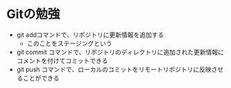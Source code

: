 # Gitの勉強
- git addコマンドで、リポジトリに更新情報を追加する
    - このことをステージングという
- git commit コマンドで、リポジトリのディレクトリに追加された更新情報にコメントを付けてコミットできる
- git push コマンドで、ローカルのコミットをリモートリポジトリに反映させることができる
